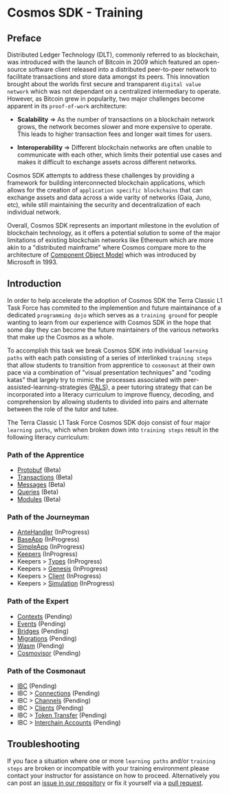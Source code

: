 # Cosmos SDK - Training

## Preface

Distributed Ledger Technology (DLT), commonly referred to as blockchain, was introduced with the launch of Bitcoin in 2009 which featured an open-source software client released into a distributed peer-to-peer network to facilitate transactions and store data amongst its peers. This innovation brought about the worlds first secure and transparent `digital value network` which was not dependant on a centralized intermediary to operate. However, as Bitcoin grew in popularity, two major challenges become apparent in its `proof-of-work` architecture:

- **Scalability** => As the number of transactions on a blockchain network grows, the network becomes slower and more expensive to operate. This leads to higher transaction fees and longer wait times for users.

- **Interoperability** => Different blockchain networks are often unable to communicate with each other, which limits their potential use cases and makes it difficult to exchange assets across different networks.

Cosmos SDK attempts to address these challenges by providing a framework for building interconnected blockchain applications, which allows for the creation of `application specific blockchains` that can exchange assets and data across a wide varity of networks (Gaia, Juno, etc), while still maintaining the security and decentralization of each individual network.

Overall, Cosmos SDK represents an important milestone in the evolution of blockchain technology, as it offers a potential solution to some of the major limitations of existing blockchain networks like Ethereum which are more akin to a "distributed mainframe" where Cosmos compare more to the architecture of [Component Object Model](https://en.wikipedia.org/wiki/Component_Object_Model) which was introduced by Microsoft in 1993.

## Introduction

In order to help accelerate the adoption of Cosmos SDK the Terra Classic L1 Task Force has commited to the implemention and future maintainance of a dedicated `programming dojo` which serves as a `training ground` for people wanting to learn from our experience with Cosmos SDK in the hope that some day they can become the future maintainers of the various networks that make up the Cosmos as a whole.

To accomplish this task we break Cosmos SDK into individual `learning paths` with each path consisting of a series of interlinked `training steps` that allow students to transition from apprentice to `cosmonaut` at their own pace via a combination of "visual presentation techniques" and "coding katas" that largely try to mimic the processes associated with peer-assisted-learning-strategies ([PALS](https://ies.ed.gov/ncee/wwc/docs/interventionReports/wwc_pals_013112.pdf)), a peer tutoring strategy that can be incorporated into a literacy curriculum to improve fluency, decoding, and comprehension by allowing students to divided into pairs and alternate between the role of the tutor and tutee.

The Terra Classic L1 Task Force Cosmos SDK dojo consist of four major `learning paths`, which when broken down into `training steps` result in the following literacy curriculum:

### Path of the Apprentice

- [Protobuf](https://github.com/classic-terra/dojo/tree/main/workshops/cosmos-sdk/apprentice/katas/1/kata) (Beta)
- [Transactions](https://github.com/classic-terra/dojo/tree/main/workshops/cosmos-sdk/apprentice/katas/2/kata) (Beta)
- [Messages](https://github.com/classic-terra/dojo/tree/main/workshops/cosmos-sdk/apprentice/katas/3/kata) (Beta)
- [Queries](https://github.com/classic-terra/dojo/tree/main/workshops/cosmos-sdk/apprentice/katas/4/kata) (Beta)
- [Modules](https://github.com/classic-terra/dojo/tree/main/workshops/cosmos-sdk/apprentice/katas/5/kata) (Beta)

### Path of the Journeyman

- [AnteHandler](https://github.com/classic-terra/dojo/tree/main/workshops/cosmos-sdk/journeyman/katas/1/kata) (InProgress)
- [BaseApp](https://github.com/classic-terra/dojo/tree/main/workshops/cosmos-sdk/journeyman/katas/2/kata) (InProgress)
- [SimpleApp](https://github.com/classic-terra/dojo/tree/main/workshops/cosmos-sdk/journeyman/katas/3/kata) (InProgress)
- [Keepers](https://github.com/classic-terra/dojo/tree/main/workshops/cosmos-sdk/journeyman/katas/4/kata) (InProgress)
- Keepers > [Types](https://github.com/classic-terra/dojo/tree/main/workshops/cosmos-sdk/journeyman/katas/5/kata) (InProgress)
- Keepers > [Genesis](https://github.com/classic-terra/dojo/tree/main/workshops/cosmos-sdk/journeyman/katas/6/kata) (InProgress)
- Keepers > [Client](https://github.com/classic-terra/dojo/tree/main/workshops/cosmos-sdk/journeyman/katas/7/kata) (InProgress)
- Keepers > [Simulation](https://github.com/classic-terra/dojo/tree/main/workshops/cosmos-sdk/journeyman/katas/8/kata) (InProgress)

### Path of the Expert

- [Contexts](https://github.com/classic-terra/dojo/tree/main/workshops/cosmos-sdk/expert/katas/1/kata) (Pending)
- [Events](https://github.com/classic-terra/dojo/tree/main/workshops/cosmos-sdk/expert/katas/2/kata) (Pending)
- [Bridges](https://github.com/classic-terra/dojo/tree/main/workshops/cosmos-sdk/expert/katas/3/kata) (Pending)
- [Migrations](https://github.com/classic-terra/dojo/tree/main/workshops/cosmos-sdk/expert/katas/4/kata) (Pending)
- [Wasm](https://github.com/classic-terra/dojo/tree/main/workshops/cosmos-sdk/expert/katas/5/kata) (Pending)
- [Cosmovisor](https://github.com/classic-terra/dojo/tree/main/workshops/cosmos-sdk/expert/katas/6/kata) (Pending)

### Path of the Cosmonaut

- [IBC](https://github.com/classic-terra/dojo/tree/main/workshops/cosmos-sdk/cosmonaut/katas/1/kata) (Pending)
- IBC > [Connections](https://github.com/classic-terra/dojo/tree/main/workshops/cosmos-sdk/cosmonaut/katas/2/kata) (Pending)
- IBC > [Channels](https://github.com/classic-terra/dojo/tree/main/workshops/cosmos-sdk/cosmonaut/katas/3/kata) (Pending)
- IBC > [Clients](https://github.com/classic-terra/dojo/tree/main/workshops/cosmos-sdk/cosmonaut/katas/4/kata) (Pending)
- IBC > [Token Transfer](https://github.com/classic-terra/dojo/tree/main/workshops/cosmos-sdk/cosmonaut/katas/5/kata) (Pending)
- IBC > [Interchain Accounts](https://github.com/classic-terra/dojo/tree/main/workshops/cosmos-sdk/cosmonaut/katas/6/kata) (Pending)

## Troubleshooting

If you face a situation where one or more `learning paths` and/or `training steps` are broken or incompatible with your training environment please contact your instructor for assistance on how to proceed. Alternatively you can post an [issue in our repository](https://github.com/classic-terra/dojo/issues) or fix it yourself via a [pull request](https://github.com/classic-terra/dojo/pulls).
